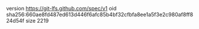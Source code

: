 version https://git-lfs.github.com/spec/v1
oid sha256:660ae8fd487ed613d446f6afc85b4bf32cfbfa8ee1a5f3e2c980af8ff824d54f
size 2219
